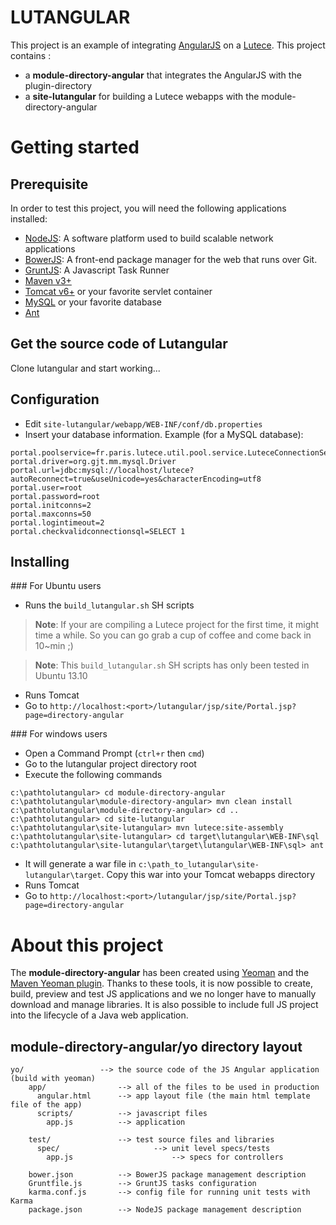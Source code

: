 LUTANGULAR
==========

This project is an example of integrating [AngularJS](http://angularjs.org/) on a [Lutece](http://fr.lutece.paris.fr/).
This project contains :
* a **module-directory-angular** that integrates the AngularJS with the plugin-directory
* a **site-lutangular** for building a Lutece webapps with the module-directory-angular

Getting started
===============

## Prerequisite
In order to test this project, you will need the following applications installed:
* [NodeJS](http://nodejs.org/):	A software platform used to build scalable network applications
* [BowerJS](https://github.com/bower/bower): A front-end package manager for the web that runs over Git.
* [GruntJS](http://gruntjs.com/): A Javascript Task Runner
* [Maven v3+](http://maven.apache.org/)
* [Tomcat v6+](http://tomcat.apache.org/) or your favorite servlet container
* [MySQL](http://www.mysql.fr/) or your favorite database 
* [Ant](http://ant.apache.org/)

## Get the source code of Lutangular
Clone lutangular and start working...

## Configuration
* Edit `site-lutangular/webapp/WEB-INF/conf/db.properties` 
* Insert your database information. Example (for a MySQL database):

```
portal.poolservice=fr.paris.lutece.util.pool.service.LuteceConnectionService
portal.driver=org.gjt.mm.mysql.Driver
portal.url=jdbc:mysql://localhost/lutece?autoReconnect=true&useUnicode=yes&characterEncoding=utf8
portal.user=root
portal.password=root
portal.initconns=2
portal.maxconns=50
portal.logintimeout=2
portal.checkvalidconnectionsql=SELECT 1
```

## Installing
### For Ubuntu users 
* Runs the `build_lutangular.sh` SH scripts

> **Note**: If your are compiling a Lutece project for the first time, it might time a while. So you can go grab a cup of coffee and come back in 10~min ;)

> **Note**: This `build_lutangular.sh` SH scripts has only been tested in Ubuntu 13.10

* Runs Tomcat
* Go to `http://localhost:<port>/lutangular/jsp/site/Portal.jsp?page=directory-angular`

### For windows users
* Open a Command Prompt (`ctrl+r` then `cmd`)
* Go to the lutangular project directory root
* Execute the following commands

```
c:\pathtolutangular> cd module-directory-angular
c:\pathtolutangular\module-directory-angular> mvn clean install
c:\pathtolutangular\module-directory-angular> cd ..
c:\pathtolutangular> cd site-lutangular
c:\pathtolutangular\site-lutangular> mvn lutece:site-assembly
c:\pathtolutangular\site-lutangular> cd target\lutangular\WEB-INF\sql
c:\pathtolutangular\site-lutangular\target\lutangular\WEB-INF\sql> ant
```

* It will generate a war file in `c:\path_to_lutangular\site-lutangular\target`. Copy this war into your Tomcat webapps directory
* Runs Tomcat
* Go to `http://localhost:<port>/lutangular/jsp/site/Portal.jsp?page=directory-angular`

About this project
==================

The **module-directory-angular** has been created using [Yeoman](http://yeoman.io/) and the [Maven Yeoman plugin](https://github.com/trecloux/yeoman-maven-plugin).
Thanks to these tools, it is now possible to create, build, preview and test JS applications and we no longer have to manually download and manage libraries.
It is also possible to include full JS project into the lifecycle of a Java web application.

## module-directory-angular/yo directory layout

```
yo/                 --> the source code of the JS Angular application (build with yeoman)
    app/                --> all of the files to be used in production
      angular.html      --> app layout file (the main html template file of the app)
      scripts/          --> javascript files
        app.js          --> application
    
    test/               --> test source files and libraries
      spec/                     --> unit level specs/tests
        app.js                      --> specs for controllers
        
    bower.json          --> BowerJS package management description
    Gruntfile.js        --> GruntJS tasks configuration
    karma.conf.js       --> config file for running unit tests with Karma
    package.json        --> NodeJS package management description
```
